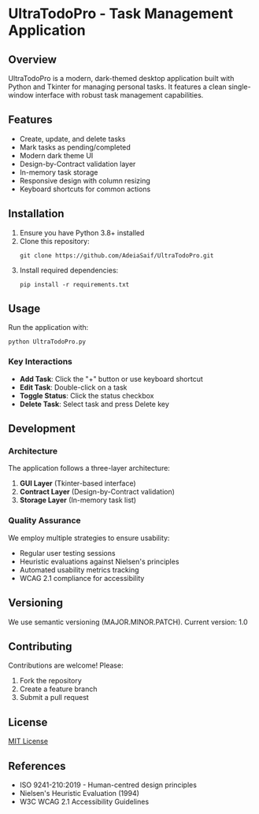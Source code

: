 # UltraTodoPro - Task Management Application

## Overview
UltraTodoPro is a modern, dark-themed desktop application built with Python and Tkinter for managing personal tasks. It features a clean single-window interface with robust task management capabilities.

## Features
- Create, update, and delete tasks
- Mark tasks as pending/completed
- Modern dark theme UI
- Design-by-Contract validation layer
- In-memory task storage
- Responsive design with column resizing
- Keyboard shortcuts for common actions

## Installation
1. Ensure you have Python 3.8+ installed
2. Clone this repository:
   ```
   git clone https://github.com/AdeiaSaif/UltraTodoPro.git
   ```
3. Install required dependencies:
   ```
   pip install -r requirements.txt
   ```

## Usage
Run the application with:
```
python UltraTodoPro.py
```

### Key Interactions
- **Add Task**: Click the "+" button or use keyboard shortcut
- **Edit Task**: Double-click on a task
- **Toggle Status**: Click the status checkbox
- **Delete Task**: Select task and press Delete key

## Development
### Architecture
The application follows a three-layer architecture:
1. **GUI Layer** (Tkinter-based interface)
2. **Contract Layer** (Design-by-Contract validation)
3. **Storage Layer** (In-memory task list)

### Quality Assurance
We employ multiple strategies to ensure usability:
- Regular user testing sessions
- Heuristic evaluations against Nielsen's principles
- Automated usability metrics tracking
- WCAG 2.1 compliance for accessibility

## Versioning
We use semantic versioning (MAJOR.MINOR.PATCH). Current version: 1.0

## Contributing
Contributions are welcome! Please:
1. Fork the repository
2. Create a feature branch
3. Submit a pull request

## License
[MIT License](LICENSE)

## References
- ISO 9241-210:2019 - Human-centred design principles
- Nielsen's Heuristic Evaluation (1994)
- W3C WCAG 2.1 Accessibility Guidelines
